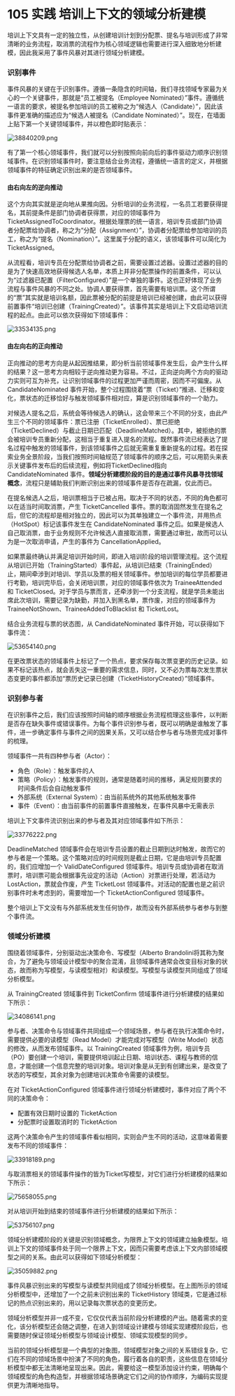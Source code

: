 # 105 实践 培训上下文的领域分析建模

培训上下文具有一定的独立性，从创建培训计划到分配票、提名与培训形成了非常清晰的业务流程，取消票的流程作为核心领域逻辑也需要进行深入细致地分析建模，因此我采用了事件风暴对其进行领域分析建模。

### 识别事件

事件风暴的关键在于识别事件。遵循一条隐含的时间轴，我们寻找领域专家最为关心的一个关键事件，那就是“员工被提名（Employee Nominated）”事件。遵循统一语言的要求，被提名参加培训的员工被称之为“候选人（Candidate）”，因此该事件更准确的描述应为“候选人被提名（Candidate Nominated）”。现在，在墙面上贴下第一个关键领域事件，并以橙色即时贴表示：

![38840209.png](images/57e1c3f0-3618-11ea-9174-f9b762424577.png)

有了第一个核心领域事件，我们就可以分别按照向前向后的事件驱动力顺序识别领域事件。在识别领域事件时，要注意结合业务流程，遵循统一语言的定义，并根据领域事件的特征确定识别出来的是否领域事件。

#### **由右向左的逆向推动**

这个方向其实就是逆向地从果推向因。分析培训的业务流程，一名员工若要获得提名，其前提条件是部门协调者获得票，对应的领域事件为 TicketAssignedToCoordinator。根据处理票的统一语言，培训专员或部门协调者分配票给协调者，称之为“分配（Assignment）”，协调者分配票给参加培训的员工，称之为“提名（Nomination）”。这里属于分配的语义，该领域事件可以简化为 TicketAssigned。

从流程看，培训专员在分配票给协调者之前，需要设置过滤器。设置过滤器的目的是为了快速高效地获得候选人名单，本质上并非分配票操作的前置条件，可以认为“过滤器已配置（FilterConfigured）”是一个单独的事件。这也正好体现了业务流程与事件风暴的不同之处。协调人要获得票，首先需要有培训票。这个所谓的“票”其实就是培训名额，因此票被分配的前提是培训已经被创建，由此可以获得前置事件“培训已创建（TrainingCreated）”。该事件其实是培训上下文启动培训流程的起点。由此可以依次获得如下领域事件：

![33534135.png](images/696170d0-3618-11ea-b651-9bf55e9590d3.png)

#### **由左向右的正向推动**

正向推动的思考方向是从起因推结果，即分析当前领域事件发生后，会产生什么样的结果？这一思考方向相较于逆向推动更为容易。不过，正向逆向两个方向的驱动力实则可互为补充，让识别领域事件的过程更加严谨而周密，因而不可偏废。从 CandidateNominated 事件开始，整个过程围绕着“票（Ticket）”推进、迁移和变化，票状态的迁移恰好与触发领域事件相对应，算是识别领域事件的一个助力。

对候选人提名之后，系统会等待候选人的确认，这会带来三个不同的分支，由此产生三个不同的领域事件：票已注册（TicketEnrolled）、票已拒绝（TicketDeclined）与截止日期已匹配（DeadlineMatched）。其中，被拒绝的票会被培训专员重新分配，这相当于重复进入提名的流程。既然事件流已经表达了提名过程中触发的领域事件，到该领域事件之后就无需重复重新提名的过程。若在探索业务全景阶段，当我们按照时间轴规范了领域事件的顺序之后，可以用箭头来表示关键事件发布后的后续流程，例如将TicketDeclined指向 CandidateNominated 事件。**领域分析建模阶段的目的是通过事件风暴寻找领域概念**，流程只是辅助我们判断识别出来的领域事件是否存在疏漏，仅此而已。

在提名候选人之后，培训票相当于已被占用。取决于不同的状态，不同的角色都可以在适当时间取消票，产生 TicketCancelled 事件。票的取消固然发生在提名之后，但它的流程却是相对独立的，因此可以为其单独建立一个事件流，并用热点（HotSpot）标记该事件发生在 CandidateNominated 事件之后。如果是候选人自己取消票，由于业务规则不允许候选人直接取消票，需要通过审批，故而可以认为是一次取消申请，产生的事件为 CancellationApplied。

如果票最终确认并满足培训开始时间，即进入培训阶段的培训管理流程。这个流程从培训已开始（TrainingStarted）事件起，从培训已结束（TrainingEnded）止，期间牵涉到对培训、学员以及票的相关领域事件。参加培训的每位学员都要进行考勤，培训完毕后，会关闭培训票，对应的领域事件依次为 TraineeAttended 和 TicketClosed。对于学员与票而言，还牵涉到一个分支流程，就是学员未能出席此次培训，需要记录为缺勤，并加入到黑名单，票作废，对应的领域事件为 TraineeNotShown、TraineeAddedToBlacklist 和 TicketLost。

结合业务流程与票的状态图，从 CandidateNominated 事件开始，可以获得如下事件流：

![53654140.png](images/83ffdd00-3618-11ea-a700-29da27227d28.png)

在更改票状态的领域事件上标记了一个热点，要求保存每次票变更的历史记录。如果不标记该热点，就会丢失这一重要的需求信息，同时，又不必为票每次发生票状态变更的事件都添加“票历史记录已创建（TicketHistoryCreated）”领域事件。

### 识别参与者

在识别事件之后，我们应该按照时间轴的顺序根据业务流程梳理这些事件，以判断是否存在缺失事件或错误事件。为每个事件识别参与者，既可以明确是谁触发了事件，进一步确定事件与事件之间的因果关系，又可以结合参与者与场景完成对事件的梳理。

领域事件一共有四种参与者（Actor）：

- 角色（Role）：触发事件的人
- 策略（Policy）：触发事件的规则，通常是随着时间的推移，满足规则要求的时间条件后会自动触发事件
- 外部系统（External System）：由当前系统外的其他系统触发事件
- 事件（Event）：由当前事件的前置事件直接触发，在事件风暴中无需表示

培训上下文事件流识别出来的参与者及其对应领域事件如下所示：

![33776222.png](images/9033cb90-3618-11ea-a962-5985f456c479.png)

DeadlineMatched 领域事件会在培训专员设置的截止日期到达时触发，故而它的参与者是一个策略。这个策略对应的时间规则是截止日期，它是由培训专员配置的，我们应增加一个 ValidDateConfigured 领域事件。培训专员或协调者在取消票时，培训票可能会根据事先设定的活动（Action）对票进行处理，若活动为 LostAction，票就会作废，产生 TicketLost 领域事件。对活动的配置也是之前识别事件时未考虑到的，需要增加一个 TicketActionConfigured 领域事件。

整个培训上下文没有与外部系统发生任何协作，故而没有外部系统参与者参与到整个事件流。

### 领域分析建模

围绕着领域事件，分别驱动出决策命令、写模型（Alberto Brandolini将其称为聚合，为了避免与领域设计模型中的聚合混淆，且领域事件通常会改变目标对象的状态，故而称为写模型，与读模型相对）和读模型。写模型与读模型共同组成了领域分析模型。

从 TrainingCreated 领域事件到 TicketConfirm 领域事件进行分析建模的结果如下所示：

![34086141.png](images/a43abf90-3618-11ea-a0e3-63013d6e72ad.png)

参与者、决策命令与领域事件共同组成一个领域场景，参与者在执行决策命令时，需要提供必要的读模型（Read Model）才能完成对写模型（Write Model）状态的修改，从而发布领域事件。以 TrainingCreated 领域事件为例，培训专员（PO）要创建一个培训，需要提供培训起止日期、培训状态、课程与教师的信息，才能创建一个信息完整的培训对象。培训对象是从无到有创建出来，是改变了状态的写模型，其余对象为创建培训决策命令需要的读模型。

在对 TicketActionConfigured 领域事件进行领域分析建模时，事件对应了两个不同的决策命令：

- 配置有效日期时设置的 TicketAction
- 分配票时设置取消时的 TicketAction

这两个决策命令产生的领域事件看似相同，实则会产生不同的活动，这意味着需要发布不同的领域事件：

![33918189.png](images/e57bc3f0-3618-11ea-bb50-5d7e0e1eba80.png)

与取消票相关的领域事件操作的皆为Ticket写模型，对它们进行分析建模的结果如下所示：

![75658055.png](images/eec033b0-3618-11ea-b651-9bf55e9590d3.png)

对从培训开始到结束的领域事件进行分析建模的结果如下所示：

![53756107.png](images/f74487c0-3618-11ea-996b-ef6591d33435.png)

领域分析建模阶段的关键是识别领域概念，为限界上下文的领域建立抽象模型。培训上下文的领域事件处于同一个限界上下文，因而只需要考虑该上下文内部领域模型之间的关系。由此可以获得如下领域分析模型：

![35059882.png](images/005f2860-3619-11ea-a962-5985f456c479.png)

事件风暴识别出来的写模型与读模型共同组成了领域分析模型。在上图所示的领域分析模型中，还增加了一个之前未识别出来的 TicketHistory 领域类，它是通过标记的热点识别出来的，用以记录每次票状态的变更历史。

领域分析模型并非一成不变，它仅仅代表当前阶段分析建模的产出。随着需求的变化，该分析模型还会随之调整，在进入到领域设计建模与领域实现建模阶段后，也需要随时保证领域分析模型与领域设计模型、领域实现模型的同步。

当前的领域分析模型是一个典型的对象图，领域模型对象之间的关系错综复杂，它们在不同的领域场景中扮演了不同的角色，履行着各自的职责，这些信息在领域分析模型中都无法清晰地呈现出来。因此，需要给这一模型添加设计约束，明确每个领域模型的角色构造型，并根据领域场景确定它们之间的协作顺序，为编码实现提供更为清晰地指导。